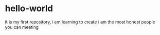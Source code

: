 # hello-world
it is my first repository, i am learning to create
i am the most honest people you can meeting
